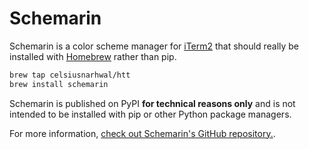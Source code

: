 # Schemarin

Schemarin is a color scheme manager for [iTerm2](https://iterm2.com) that should really be installed with 
[Homebrew](https://brew.sh) rather than pip.

```bash
brew tap celsiusnarhwal/htt
brew install schemarin
```

Schemarin is published on PyPI **for technical reasons only** and is not intended to be installed with pip or other
Python package managers.

For more information, [check out Schemarin's GitHub repository.](https://schemarin.celsiusnarhwal.dev).
